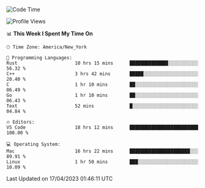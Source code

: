<!--START_SECTION:waka-->
![Code Time](http://img.shields.io/badge/Code%20Time-327%20hrs%2057%20mins-blue)

![Profile Views](http://img.shields.io/badge/Profile%20Views-4-blue)

📊 **This Week I Spent My Time On** 

```text
🕑︎ Time Zone: America/New_York

💬 Programming Languages: 
Rust                     10 hrs 15 mins      ██████████████░░░░░░░░░░░   56.32 % 
C++                      3 hrs 42 mins       █████░░░░░░░░░░░░░░░░░░░░   20.40 % 
C                        1 hr 10 mins        ██░░░░░░░░░░░░░░░░░░░░░░░   06.49 % 
Go                       1 hr 10 mins        ██░░░░░░░░░░░░░░░░░░░░░░░   06.43 % 
Text                     52 mins             █░░░░░░░░░░░░░░░░░░░░░░░░   04.84 % 

🔥 Editors: 
VS Code                  18 hrs 12 mins      █████████████████████████   100.00 % 

💻 Operating System: 
Mac                      16 hrs 22 mins      ██████████████████████░░░   89.91 % 
Linux                    1 hr 50 mins        ███░░░░░░░░░░░░░░░░░░░░░░   10.09 % 
```


 Last Updated on 17/04/2023 01:46:11 UTC
<!--END_SECTION:waka-->
